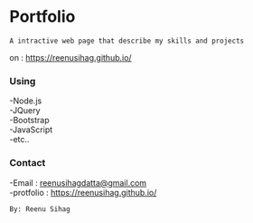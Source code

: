 # Portfolio

``` A intractive web page that describe my skills and projects ```
<br>

 on : https://reenusihag.github.io/

### Using

-Node.js <br />
-JQuery <br />
-Bootstrap <br />
-JavaScript <br />
-etc.. <br />

### Contact

-Email : reenusihagdatta@gmail.com <br />
-protfolio :  https://reenusihag.github.io/ <br />


``` By: Reenu Sihag ```
